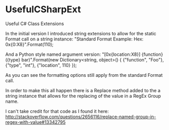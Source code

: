 # UsefulCSharpExt
Useful C# Class Extensions

In the initial version I introduced string extensions to allow for the static Format call on a string instance:
"Standard Format Example: Hex: 0x{0:X8}".Format(110);

And a Python style named argument version:
"[0x{location:X8}] {function}({type} bar)".Format(new Dictionary<string, object>()
                {
                    {"function", "Foo"},
                    {"type", "int"},
                    {"location", 110}
                });
                
As you can see the formatting options still apply from the standard Format call.

In order to make this all happen there is a Replace method added to the a string instance that allows for the 
replacing of the value in a RegEx Group name.

I can't take credit for that code as I found it here: http://stackoverflow.com/questions/2656116/replace-named-group-in-regex-with-value#13342795
